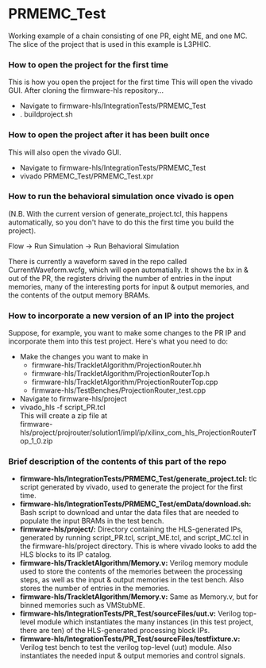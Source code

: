 # PRMEMC_Test

Working example of a chain consisting of one PR, eight ME, and one MC. The slice of the project that is used in this example is L3PHIC.

### How to open the project for the first time

This is how you open the project for the first time This will open the vivado GUI. After cloning the firmware-hls repository...

* Navigate to firmware-hls/IntegrationTests/PRMEMC_Test
* . buildproject.sh

### How to open the project after it has been built once

This will also open the vivado GUI.

* Navigate to firmware-hls/IntegrationTests/PRMEMC_Test
* vivado PRMEMC_Test/PRMEMC_Test.xpr

### How to run the behavioral simulation once vivado is open

(N.B. With the current version of generate_project.tcl, this happens automatically, so you don't have to do this the first time you build the project).

Flow -> Run Simulation -> Run Behavioral Simulation

There is currently a waveform saved in the repo called CurrentWaveform.wcfg, which will open automatially. It shows the bx in & out of the PR, the registers driving the number of entries in the input memories, many of the interesting ports for input & output memories, and the contents of the output memory BRAMs.

### How to incorporate a new version of an IP into the project

Suppose, for example, you want to make some changes to the PR IP and incorporate them into this test project. Here's what you need to do:

* Make the changes you want to make in
	* firmware-hls/TrackletAlgorithm/ProjectionRouter.hh
	* firmware-hls/TrackletAlgorithm/ProjectionRouterTop.h
	* firmware-hls/TrackletAlgorithm/ProjectionRouterTop.cpp
	* firmware-hls/TestBenches/ProjectionRouter_test.cpp
* Navigate to firmware-hls/project
* vivado_hls -f script_PR.tcl  
This will create a zip file at  
firmware-hls/project/projrouter/solution1/impl/ip/xilinx_com_hls_ProjectionRouterTop_1_0.zip

### Brief description of the contents of this part of the repo

* **firmware-hls/IntegrationTests/PRMEMC_Test/generate_project.tcl:** tlc script generated by vivado, used to generate the project for the first time.
* **firmware-hls/IntegrationTests/PRMEMC_Test/emData/download.sh:** Bash script to download and untar the data files that are needed to populate the input BRAMs in the test bench.
* **firmware-hls/project/:** Directory containing the HLS-generated IPs, generated by running script_PR.tcl, script_ME.tcl, and script_MC.tcl in the firmware-hls/project directory. This is where vivado looks to add the HLS blocks to its IP catalog.
* **firmware-hls/TrackletAlgorithm/Memory.v:** Verilog memory module used to store the contents of the memories between the processing steps, as well as the input & output memories in the test bench. Also stores the number of entries in the memories.
* **firmware-hls/TrackletAlgorithm/Memory.v:** Same as Memory.v, but for binned memories such as VMStubME.
* **firmware-hls/IntegrationTests/PR_Test/sourceFiles/uut.v:** Verilog top-level module which instantiates the many instances (in this test project, there are ten) of the HLS-generated processing block IPs.
* **firmware-hls/IntegrationTests/PR_Test/sourceFiles/testfixture.v:** Verilog test bench to test the verilog top-level (uut) module. Also instantiates the needed input & output memories and control signals.
